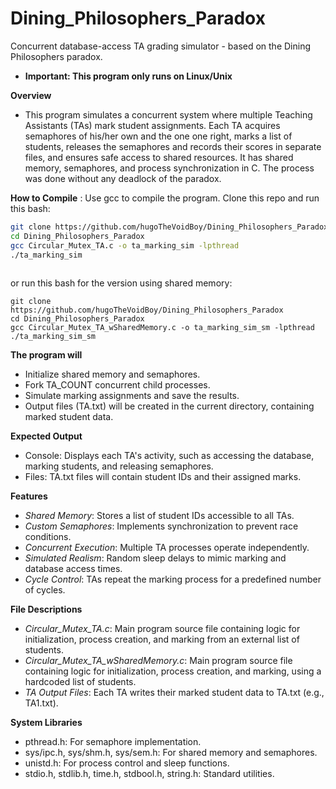 # Dining_Philosophers_Paradox
Concurrent database-access TA grading simulator - based on the Dining Philosophers paradox. 
- **Important: This program only runs on Linux/Unix**
 
**Overview**
- This program simulates a concurrent system where multiple Teaching Assistants (TAs) mark student assignments. Each TA acquires semaphores of his/her own and the one one right, marks a list of students, releases the semaphores and records their scores in separate files, and ensures safe access to shared resources. It has shared memory, semaphores, and process synchronization in C. The process was done without any deadlock of the paradox.

**How to Compile** : Use gcc to compile the program. Clone this repo and run this bash:
```bash
git clone https://github.com/hugoTheVoidBoy/Dining_Philosophers_Paradox
cd Dining_Philosophers_Paradox
gcc Circular_Mutex_TA.c -o ta_marking_sim -lpthread
./ta_marking_sim
 
```
or run this bash for the version using shared memory:
```
git clone https://github.com/hugoTheVoidBoy/Dining_Philosophers_Paradox
cd Dining_Philosophers_Paradox
gcc Circular_Mutex_TA_wSharedMemory.c -o ta_marking_sim_sm -lpthread
./ta_marking_sim_sm

```
**The program will**
- Initialize shared memory and semaphores.
- Fork TA_COUNT concurrent child processes.
- Simulate marking assignments and save the results.
- Output files (TA<ID>.txt) will be created in the current directory, containing marked student data.

**Expected Output**
- Console: Displays each TA's activity, such as accessing the database, marking students, and releasing semaphores.
- Files: TA<ID>.txt files will contain student IDs and their assigned marks.

**Features**
- _Shared Memory_: Stores a list of student IDs accessible to all TAs.
- _Custom Semaphores_: Implements synchronization to prevent race conditions.
- _Concurrent Execution_: Multiple TA processes operate independently.
- _Simulated Realism_: Random sleep delays to mimic marking and database access times.
- _Cycle Control_: TAs repeat the marking process for a predefined number of cycles.

**File Descriptions**
- _Circular_Mutex_TA.c_: Main program source file containing logic for initialization, process creation, and marking from an external list of students.
- _Circular_Mutex_TA_wSharedMemory.c_: Main program source file containing logic for initialization, process creation, and marking, using a hardcoded list of students.
- _TA Output Files_: Each TA writes their marked student data to TA<ID>.txt (e.g., TA1.txt).

**System Libraries**
- pthread.h: For semaphore implementation.
- sys/ipc.h, sys/shm.h, sys/sem.h: For shared memory and semaphores.
- unistd.h: For process control and sleep functions.
- stdio.h, stdlib.h, time.h, stdbool.h, string.h: Standard utilities.
  
